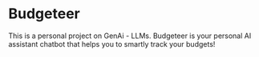 # Budgeteer
This is a personal project on GenAi - LLMs. Budgeteer is your personal AI assistant chatbot that helps you to smartly track your budgets!
